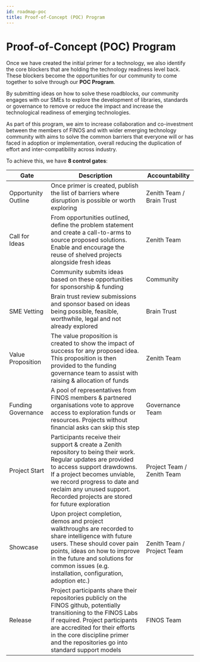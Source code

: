 ```yaml
---
id: roadmap-poc
title: Proof-of-Concept (POC) Program
---
```


# Proof-of-Concept (POC) Program

Once we have created the initial primer for a technology, we also identify the core blockers that are holding the technology readiness level back. These blockers become the opportunities for our community to come together to solve through our **POC Program**.

By submitting ideas on how to solve these roadblocks, our community engages with our SMEs to explore the development of libraries, standards or governance to remove or reduce the impact and increase the technological readiness of emerging technologies.

As part of this program, we aim to increase collaboration and co-investment between the members of FINOS and with wider emerging technology community with aims to solve the common barriers that everyone will or has faced in adoption or implementation, overall reducing the duplication of effort and inter-compatibility across industry.

To achieve this, we have **8 control gates**:

| Gate                | Description                                                                                                                                                                                                                                                                                  | Accountability             |
|---------------------|----------------------------------------------------------------------------------------------------------------------------------------------------------------------------------------------------------------------------------------------------------------------------------------------|----------------------------|
| Opportunity Outline | Once primer is created, publish the list of barriers where disruption is possible or worth exploring                                                                                                                                                                                         | Zenith Team / Brain Trust  |
| Call for Ideas      | From opportunities outlined, define the problem statement and create a call-to-arms to source proposed solutions. Enable and encourage the reuse of shelved projects alongside fresh ideas                                                                                                   | Zenith Team                |
|                     | Community submits ideas based on these opportunities for sponsorship & funding                                                                                                                                                                                                               | Community                  |
| SME Vetting         | Brain trust review submissions and sponsor based on ideas being possible, feasible, worthwhile, legal and not already explored                                                                                                                                                               | Brain Trust                |
| Value Proposition   | The value proposition is created to show the impact of success for any proposed idea. This proposition is then provided to the funding governance team to assist with raising & allocation of funds                                                                                          | Zenith Team                |
| Funding Governance  | A pool of representatives from FINOS members & partnered organisations vote to approve access to exploration funds or resources. Projects without financial asks can skip this step                                                                                                          | Governance Team            |
| Project Start       | Participants receive their support & create a Zenith repository to being their work. Regular updates are provided to access support drawdowns. If a project becomes unviable, we record progress to date and reclaim any unused support. Recorded projects are stored for future exploration | Project Team / Zenith Team |
| Showcase            | Upon project completion, demos and project walkthroughs are recorded to share intelligence with future users. These should cover pain points, ideas on how to improve in the future and solutions for common issues (e.g. installation, configuration, adoption etc.)                        | Zenith Team / Project Team |
| Release             | Project participants share their repositories publicly on the FINOS github, potentially transitioning to the FINOS Labs if required. Project participants are accredited for their efforts in the core discipline primer and the repositories go into standard support models                | FINOS Team                 |
